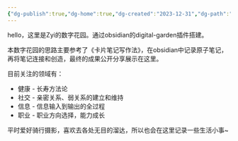 ```yaml
---
{"dg-publish":true,"dg-home":true,"dg-created":"2023-12-31","dg-path":"欢迎来到数字花园.md","permalink":"/欢迎来到数字花园/","tags":["gardenEntry"],"dgPassFrontmatter":true}
---
```



hello，这里是Zyi的数字花园。通过obsidian的digital-garden插件搭建。

本数字花园的思路主要参考了《卡片笔记写作法》，在obsidian中记录原子笔记，再将笔记连接和创造，最终的成果公开分享展示在这里。

目前关注的领域有：
* 健康 - 长寿方法论
* 社交 - 亲密关系、弱关系的建立和维持
* 信息 - 信息输入到输出的全过程
* 职业 - 职业方向选择，能力成长


平时爱好骑行摄影，喜欢去各处无目的溜达，所以也会在这里记录一些生活小事~



